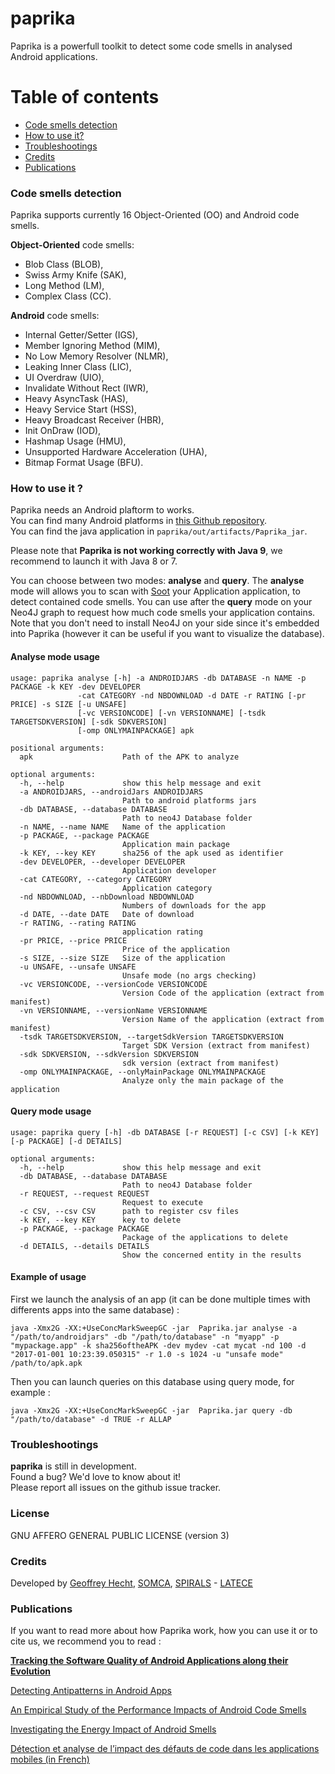 # paprika

Paprika is a powerfull toolkit to detect some code smells in analysed Android applications.

# Table of contents
*   [Code smells detection](#code_smells_detection)
*   [How to use it?](#how_to_use_it)
*   [Troubleshootings](#troubleshootings)
*   [Credits](#credits)
*   [Publications](#publications)

### <a name="code_smells_detection"></a>Code smells detection

Paprika supports currently 16 Object-Oriented (OO) and Android code smells.

**Object-Oriented** code smells:
* Blob Class (BLOB),
* Swiss Army Knife (SAK),
* Long Method (LM),
* Complex Class (CC).

**Android** code smells:
* Internal Getter/Setter (IGS),
* Member Ignoring Method (MIM),
* No Low Memory Resolver (NLMR),
* Leaking Inner Class (LIC),
* UI Overdraw (UIO),
* Invalidate Without Rect (IWR),
* Heavy AsyncTask (HAS),
* Heavy Service Start (HSS),
* Heavy Broadcast Receiver (HBR),
* Init OnDraw (IOD),
* Hashmap Usage (HMU),
* Unsupported Hardware Acceleration (UHA),
* Bitmap Format Usage (BFU).

### <a name="hoz_to_use_it"></a>How to use it ?

Paprika needs an Android plaftorm to works.  
You can find many Android platforms in [this Github repository](https://github.com/Sable/android-platforms).  
You can find the java application in ```paprika/out/artifacts/Paprika_jar```.

Please note that **Paprika is not working correctly with Java 9**, we recommend to launch it with Java 8 or 7.

You can choose between two modes: **analyse** and **query**.
The **analyse** mode will allows you to scan with [Soot](https://sable.github.io/soot/) your Application application, to detect contained code smells.
You can use after the **query** mode on your Neo4J graph to request how much code smells your application contains.
Note that you don't need to install Neo4J on your side since it's embedded into Paprika (however it can be useful if you want to visualize the database).

#### Analyse mode usage

```
usage: paprika analyse [-h] -a ANDROIDJARS -db DATABASE -n NAME -p PACKAGE -k KEY -dev DEVELOPER
               -cat CATEGORY -nd NBDOWNLOAD -d DATE -r RATING [-pr PRICE] -s SIZE [-u UNSAFE]
               [-vc VERSIONCODE] [-vn VERSIONNAME] [-tsdk TARGETSDKVERSION] [-sdk SDKVERSION]
               [-omp ONLYMAINPACKAGE] apk

positional arguments:
  apk                    Path of the APK to analyze

optional arguments:
  -h, --help             show this help message and exit
  -a ANDROIDJARS, --androidJars ANDROIDJARS
                         Path to android platforms jars
  -db DATABASE, --database DATABASE
                         Path to neo4J Database folder
  -n NAME, --name NAME   Name of the application
  -p PACKAGE, --package PACKAGE
                         Application main package
  -k KEY, --key KEY      sha256 of the apk used as identifier
  -dev DEVELOPER, --developer DEVELOPER
                         Application developer
  -cat CATEGORY, --category CATEGORY
                         Application category
  -nd NBDOWNLOAD, --nbDownload NBDOWNLOAD
                         Numbers of downloads for the app
  -d DATE, --date DATE   Date of download
  -r RATING, --rating RATING
                         application rating
  -pr PRICE, --price PRICE
                         Price of the application
  -s SIZE, --size SIZE   Size of the application
  -u UNSAFE, --unsafe UNSAFE
                         Unsafe mode (no args checking)
  -vc VERSIONCODE, --versionCode VERSIONCODE
                         Version Code of the application (extract from manifest)
  -vn VERSIONNAME, --versionName VERSIONNAME
                         Version Name of the application (extract from manifest)
  -tsdk TARGETSDKVERSION, --targetSdkVersion TARGETSDKVERSION
                         Target SDK Version (extract from manifest)
  -sdk SDKVERSION, --sdkVersion SDKVERSION
                         sdk version (extract from manifest)
  -omp ONLYMAINPACKAGE, --onlyMainPackage ONLYMAINPACKAGE
                         Analyze only the main package of the application
```

#### Query mode usage

```
usage: paprika query [-h] -db DATABASE [-r REQUEST] [-c CSV] [-k KEY] [-p PACKAGE] [-d DETAILS]

optional arguments:
  -h, --help             show this help message and exit
  -db DATABASE, --database DATABASE
                         Path to neo4J Database folder
  -r REQUEST, --request REQUEST
                         Request to execute
  -c CSV, --csv CSV      path to register csv files
  -k KEY, --key KEY      key to delete
  -p PACKAGE, --package PACKAGE
                         Package of the applications to delete
  -d DETAILS, --details DETAILS
                         Show the concerned entity in the results
```
#### Example of usage
First we launch the analysis of an app (it can be done multiple times with differents apps into the same database) :

```
java -Xmx2G -XX:+UseConcMarkSweepGC -jar  Paprika.jar analyse -a "/path/to/androidjars" -db "/path/to/database" -n "myapp" -p "mypackage.app" -k sha256oftheAPK -dev mydev -cat mycat -nd 100 -d "2017-01-001 10:23:39.050315" -r 1.0 -s 1024 -u "unsafe mode" /path/to/apk.apk
```

Then you can launch queries on this database using query mode, for example :
```
java -Xmx2G -XX:+UseConcMarkSweepGC -jar  Paprika.jar query -db "/path/to/database" -d TRUE -r ALLAP
```

### <a name="troubleshootings"></a>Troubleshootings

**paprika** is still in development.  
Found a bug? We'd love to know about it!  
Please report all issues on the github issue tracker.

### License

GNU AFFERO GENERAL PUBLIC LICENSE (version 3)

### <a name="credits"></a>Credits

Developed by [Geoffrey Hecht](http://geoffreyhecht.github.io/), [SOMCA](http://sofa.uqam.ca/somca.php), [SPIRALS](https://team.inria.fr/spirals/) - [LATECE](http://www.latece.uqam.ca/)

### <a name="publications"></a>Publications

If you want to read more about how Paprika work, how you can use it or to cite us, we recommend you to read :

[__Tracking the Software Quality of Android Applications along their Evolution__](https://hal.inria.fr/hal-01178734)

[Detecting Antipatterns in Android Apps](https://hal.inria.fr/hal-01122754)

[An Empirical Study of the Performance Impacts of Android Code Smells](https://hal.inria.fr/hal-01276904)

[Investigating the Energy Impact of Android Smells](https://hal.inria.fr/hal-01403485)

[Détection et analyse de l’impact des défauts de code dans les applications mobiles (in French)](https://hal.inria.fr/tel-01418158)

